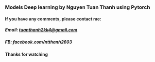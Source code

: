 ### Models Deep learning by Nguyen Tuan Thanh using Pytorch
#### If you have any comments, please contact me:
##### Email: tuanthanh2kk4@gmail.com
##### FB: facebook.com/ntthanh2603
#### Thanks for watching
